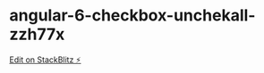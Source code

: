 # angular-6-checkbox-unchekall-zzh77x

[Edit on StackBlitz ⚡️](https://stackblitz.com/edit/angular-6-checkbox-unchekall-zzh77x)